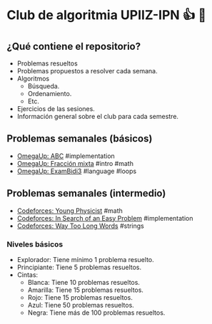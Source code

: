 # Club de algoritmia UPIIZ-IPN :+1: :dragon:
## ¿Qué contiene el repositorio?
* Problemas resueltos
 * Problemas propuestos a resolver cada semana.
* Algoritmos
  * Búsqueda.
  * Ordenamiento.
  * Etc.
 * Ejercicios de las sesiones.
 * Información general sobre el club para cada semestre.
  
## Problemas semanales (básicos)
* [OmegaUp: ABC](https://omegaup.com/arena/problem/abc#problems) #implementation
* [OmegaUp: Fracción mixta](https://omegaup.com/arena/problem/comi-Fraccion-mixta#problems) #intro #math
* [OmegaUp: ExamBidi3](https://omegaup.com/arena/problem/ExamBidi3#problems) #language #loops

## Problemas semanales (intermedio)
 * [Codeforces: Young Physicist](https://codeforces.com/problemset/problem/69/A) #math
 * [Codeforces: In Search of an Easy Problem](https://codeforces.com/problemset/problem/1030/A) #implementation	
 * [Codeforces: Way Too Long Words](https://codeforces.com/problemset/problem/71/A) #strings
 
 ### Niveles básicos
 * Explorador: Tiene mínimo 1 problema resuelto.
 * Principiante: Tiene 5 problemas resueltos.
 * Cintas:
     * Blanca: Tiene 10 problemas resueltos.
     * Amarilla: Tiene 15 problemas resueltos.
     * Rojo: Tiene 15 problemas resueltos.
     * Azul: Tiene 50 problemas resueltos.
     * Negra: Tiene más de 100 problemas resueltos.
 
